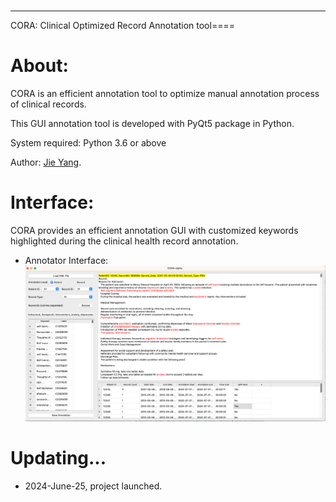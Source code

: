 # 




--------------------------------------------------------------------------------

CORA: Clinical Optimized Record Annotation tool====

About:
====
CORA is an efficient annotation tool to optimize manual annotation process of clinical records. 

This GUI annotation tool is developed with PyQt5 package in Python. 

System required: Python 3.6 or above

Author: [Jie Yang](https://jiesutd.github.io).

Interface:
====
CORA provides an efficient annotation GUI with customized keywords highlighted during the clinical health record annotation.

* Annotator Interface:
 ![alt text](GUI-sample.png "Sample GUI")

 Updating...
====
* 2024-June-25, project launched.